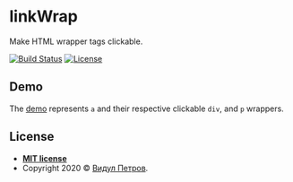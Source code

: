 # linkWrap
Make HTML wrapper tags clickable.

[![Build Status](https://travis-ci.org/vidul-nikolaev-petrov/linkWrap.svg?branch=master)](https://travis-ci.org/vidul-nikolaev-petrov/linkWrap)
[![License](http://img.shields.io/:license-mit-blue.svg?style=flat-square)](http://badges.mit-license.org)

## Demo

The [demo](https://vidul-nikolaev-petrov.github.io/linkWrap/) represents `a` and their respective clickable `div`, and `p` wrappers.

## License

- **[MIT license](http://opensource.org/licenses/mit-license.php)**
- Copyright 2020 © <a href="http://www.vidul.com" target="_blank">Видул Петров</a>.
